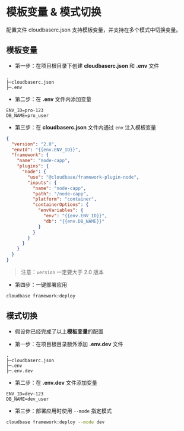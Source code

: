 # 模板变量 & 模式切换

配置文件 cloudbaserc.json 支持模板变量，并支持在多个模式中切换变量。

## 模板变量

* 第一步：在项目根目录下创建 **cloudbaserc.json** 和 **.env** 文件
```
.
├─cloudbaserc.json
├─.env

```
* 第二步：在 **.env** 文件内添加变量
```dotenv
ENV_ID=pro-123
DB_NAME=pro_user
```
* 第三步：在 **cloudbaserc.json** 文件内通过 `env` 注入模板变量

```json
{
  "version": "2.0",
  "envId": "{{env.ENV_ID}}",
  "framework": {
    "name": "node-capp",
    "plugins": {
      "node": {
        "use": "@cloudbase/framework-plugin-node",
        "inputs": {
          "name": "node-capp",
          "path": "/node-capp",
          "platform": "container",
          "containerOptions": {
            "envVariables": {
              "env": "{{env.ENV_ID}}",
              "db": "{{env.DB_NAME}}"
            }
          }
        }
      }
    }
  }
}
```

> 注意：`version` 一定要大于 2.0 版本

* 第四步：一键部署应用
```sh
cloudbase framework:deploy
```

## 模式切换

* 假设你已经完成了以上**模板变量**的配置

* 第一步：在项目根目录额外添加 **.env.dev** 文件
```
.
├─cloudbaserc.json
├─.env
├─.env.dev
```
* 第二步：在 **.env.dev** 文件添加变量
```dotenv
ENV_ID=dev-123
DB_NAME=dev_user
```
* 第三步：部署应用时使用 `--mode` 指定模式
```sh
cloudbase framework:deploy --mode dev
```




